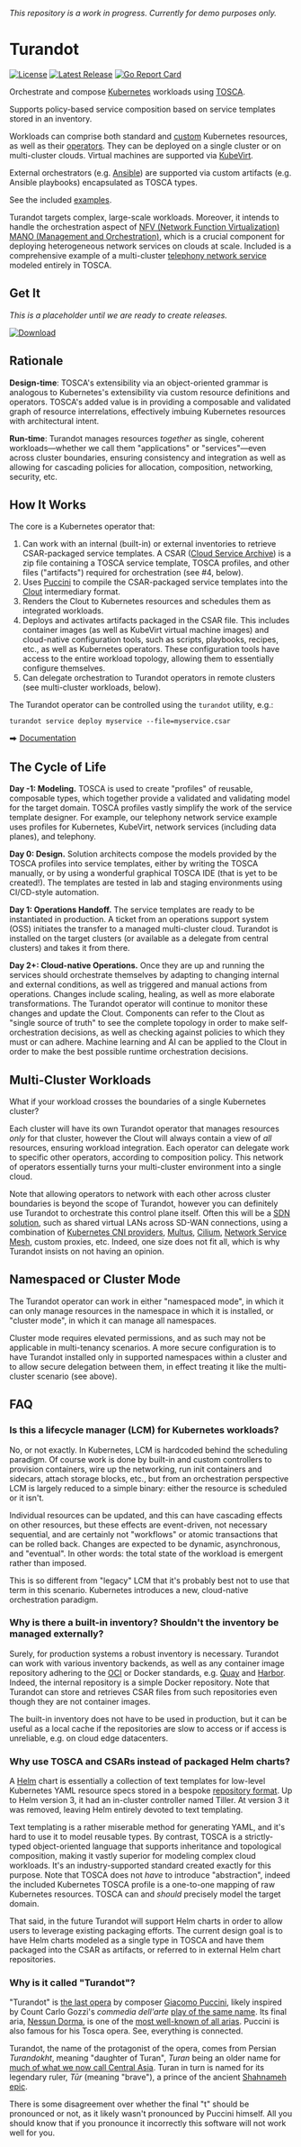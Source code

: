 *This repository is a work in progress. Currently for demo purposes only.*

Turandot
========

[![License](https://img.shields.io/badge/License-Apache%202.0-blue.svg)](https://opensource.org/licenses/Apache-2.0)
[![Latest Release](https://img.shields.io/github/release/tliron/turandot.svg)](https://github.com/tliron/turandot/releases/latest)
[![Go Report Card](https://goreportcard.com/badge/github.com/tliron/turandot)](https://goreportcard.com/report/github.com/tliron/turandot)

Orchestrate and compose [Kubernetes](https://kubernetes.io/) workloads using
[TOSCA](https://www.oasis-open.org/committees/tosca/).

Supports policy-based service composition based on service templates stored in an inventory. 

Workloads can comprise both standard and
[custom](https://kubernetes.io/docs/concepts/extend-kubernetes/api-extension/custom-resources/)
Kubernetes resources, as well as their
[operators](https://kubernetes.io/docs/concepts/extend-kubernetes/operator/). They can be deployed
on a single cluster or on multi-cluster clouds. Virtual machines are supported via
[KubeVirt](https://kubevirt.io/).

External orchestrators (e.g. [Ansible](https://www.ansible.com/)) are supported via custom artifacts
(e.g. Ansible playbooks) encapsulated as TOSCA types.

See the included [examples](examples/).

Turandot targets complex, large-scale workloads. Moreover, it intends to handle the
orchestration aspect of
[NFV (Network Function Virtualization) MANO (Management and Orchestration)](https://en.wikipedia.org/wiki/Network_function_virtualization#Management_and_orchestration_%28MANO%29),
which is a crucial component for deploying heterogeneous network services on clouds at scale.
Included is a comprehensive example of a multi-cluster
[telephony network service](examples/telephony-network-service/) modeled entirely in TOSCA.

Get It
------

*This is a placeholder until we are ready to create releases.*

[![Download](assets/media/download.png "Download")](https://github.com/tliron/turandot/releases)


Rationale
---------

**Design-time**: TOSCA's extensibility via an object-oriented grammar is analogous to Kubernetes's
extensibility via custom resource definitions and operators. TOSCA's added value is in providing a
composable and validated graph of resource interrelations, effectively imbuing Kubernetes resources
with architectural intent.

**Run-time**: Turandot manages resources *together* as single, coherent workloads—whether we call
them "applications" or "services"—even across cluster boundaries, ensuring consistency and
integration as well as allowing for cascading policies for allocation, composition, networking,
security, etc.


How It Works
------------

The core is a Kubernetes operator that:

1. Can work with an internal (built-in) or external inventories to retrieve CSAR-packaged service
   templates. A CSAR
   ([Cloud Service Archive](https://docs.oasis-open.org/tosca/TOSCA-Simple-Profile-YAML/v1.3/os/TOSCA-Simple-Profile-YAML-v1.3-os.html#_Toc26969474)) is a zip file containing a TOSCA service template, TOSCA profiles,
   and other files ("artifacts") required for orchestration (see #4, below).
2. Uses [Puccini](https://puccini.cloud/) to compile the CSAR-packaged service templates into the
   [Clout](https://puccini.cloud/clout/) intermediary format.
3. Renders the Clout to Kubernetes resources and schedules them as integrated workloads.
4. Deploys and activates artifacts packaged in the CSAR file. This includes container images (as
   well as KubeVirt virtual machine images) and cloud-native configuration tools, such as scripts,
   playbooks, recipes, etc., as well as Kubernetes operators. These configuration tools have access
   to the entire workload topology, allowing them to essentially configure themselves.
5. Can delegate orchestration to Turandot operators in remote clusters (see multi-cluster workloads,
   below).

The Turandot operator can be controlled using the `turandot` utility, e.g.:

    turandot service deploy myservice --file=myservice.csar

⮕ [Documentation](turandot/)


The Cycle of Life
-----------------

**Day -1: Modeling.** TOSCA is used to create "profiles" of reusable, composable types, which
together provide a validated and validating model for the target domain. TOSCA profiles vastly
simplify the work of the service template designer. For example, our telephony network service
example uses profiles for Kubernetes, KubeVirt, network services (including data planes), and
telephony.

**Day 0: Design.** Solution architects compose the models provided by the TOSCA profiles into
service templates, either by writing the TOSCA manually, or by using a wonderful graphical TOSCA IDE
(that is yet to be created!). The templates are tested in lab and staging environments using
CI/CD-style automation.

**Day 1: Operations Handoff.** The service templates are ready to be instantiated in production.
A ticket from an operations support system (OSS) initiates the transfer to a managed multi-cluster
cloud. Turandot is installed on the target clusters (or available as a delegate from central
clusters) and takes it from there.

**Day 2+: Cloud-native Operations.** Once they are up and running the services should orchestrate
themselves by adapting to changing internal and external conditions, as well as triggered and manual
actions from operations. Changes include scaling, healing, as well as more elaborate
transformations. The Turandot operator will continue to monitor these changes and update the Clout.
Components can refer to the Clout as "single source of truth" to see the complete topology in order
to make self-orchestration decisions, as well as checking against policies to which they must or can
adhere. Machine learning and AI can be applied to the Clout in order to make the best possible
runtime orchestration decisions.


Multi-Cluster Workloads
-----------------------

What if your workload crosses the boundaries of a single Kubernetes cluster?

Each cluster will have its own Turandot operator that manages resources *only* for that cluster,
however the Clout will always contain a view of *all* resources, ensuring workload integration.
Each operator can delegate work to specific other operators, according to composition policy.
This network of operators essentially turns your multi-cluster environment into a single cloud.

Note that allowing operators to network with each other across cluster boundaries is beyond the
scope of Turandot, however you can definitely use Turandot to orchestrate this control plane itself.
Often this will be a [SDN solution](https://en.wikipedia.org/wiki/Software-defined_networking), such
as shared virtual LANs across SD-WAN connections, using a combination of
[Kubernetes CNI providers](https://kubernetes.io/docs/concepts/extend-kubernetes/compute-storage-net/network-plugins/),
[Multus](https://github.com/intel/multus-cni), [Cilium](https://cilium.io/),
[Network Service Mesh](https://networkservicemesh.io/), custom proxies, etc. Indeed, one size does
not fit all, which is why Turandot insists on not having an opinion.


Namespaced or Cluster Mode
--------------------------

The Turandot operator can work in either "namespaced mode", in which it can only manage resources in
the namespace in which it is installed, or "cluster mode", in which it can manage all namespaces.

Cluster mode requires elevated permissions, and as such may not be applicable in multi-tenancy
scenarios. A more secure configuration is to have Turandot installed only in supported namespaces
within a cluster and to allow secure delegation between them, in effect treating it like the
multi-cluster scenario (see above).


FAQ
---

### Is this a lifecycle manager (LCM) for Kubernetes workloads?

No, or not exactly. In Kubernetes, LCM is hardcoded behind the scheduling paradigm. Of course work
is done by built-in and custom controllers to provision containers, wire up the networking, run init
containers and sidecars, attach storage blocks, etc., but from an orchestration perspective LCM is
largely reduced to a simple binary: either the resource is scheduled or it isn't.

Individual resources can be updated, and this can have cascading effects on other resources, but
these effects are event-driven, not necessary sequential, and are certainly not "workflows" or
atomic transactions that can be rolled back. Changes are expected to be dynamic, asynchronous, and
"eventual". In other words: the total state of the workload is emergent rather than imposed.

This is so different from "legacy" LCM that it's probably best not to use that term in this
scenario. Kubernetes introduces a new, cloud-native orchestration paradigm.

### Why is there a built-in inventory? Shouldn't the inventory be managed externally?

Surely, for production systems a robust inventory is necessary. Turandot can work with various
inventory backends, as well as any container image repository adhering to the
[OCI](https://www.opencontainers.org/) or Docker standards, e.g.
[Quay](https://github.com/quay/quay) and [Harbor](https://goharbor.io/). Indeed, the internal
repository is a simple Docker repository. Note that Turandot can store and retrieves CSAR files from
such repositories even though they are not container images.

The built-in inventory does not have to be used in production, but it can be useful as a local cache
if the repositories are slow to access or if access is unreliable, e.g. on cloud edge datacenters.

### Why use TOSCA and CSARs instead of packaged Helm charts?

A [Helm](https://helm.sh/) chart is essentially a collection of text templates for low-level
Kubernetes YAML resource specs stored in a bespoke
[repository format](https://helm.sh/docs/topics/chart_repository/). Up to Helm version 3, it had an
in-cluster controller named Tiller. At version 3 it was removed, leaving Helm entirely devoted
to text templating. 

Text templating is a rather miserable method for generating YAML, and it's hard to use it to model
reusable types. By contrast, TOSCA is a strictly-typed object-oriented language that supports
inheritance and topological composition, making it vastly superior for modeling complex cloud
workloads. It's an industry-supported standard created exactly for this purpose. Note that TOSCA
does not *have* to introduce "abstraction", indeed the included Kubernetes TOSCA profile is a
one-to-one mapping of raw Kubernetes resources. TOSCA can and *should* precisely model the target
domain.

That said, in the future Turandot will support Helm charts in order to allow users to leverage
existing packaging efforts. The current design goal is to have Helm charts modeled as a single type
in TOSCA and have them packaged into the CSAR as artifacts, or referred to in external Helm chart
repositories.

### Why is it called "Turandot"?

"Turandot" is [the last opera](https://en.wikipedia.org/wiki/Turandot) by composer
[Giacomo Puccini](https://en.wikipedia.org/wiki/Giacomo_Puccini), likely inspired by Count Carlo
Gozzi's *commedia dell'arte*
[play of the same name](https://en.wikipedia.org/wiki/Turandot_(Gozzi)). Its final aria,
[Nessun Dorma](https://en.wikipedia.org/wiki/Nessun_dorma), is one of the
[most well-known of all arias](https://www.youtube.com/watch?v=cWc7vYjgnTs). Puccini is also famous
for his Tosca opera. See, everything is connected.

Turandot, the name of the protagonist of the opera, comes from Persian *Turandokht*, meaning
"daughter of Turan", *Turan* being an older name for
[much of what we now call Central Asia](https://en.wikipedia.org/wiki/Turan). Turan in turn is named
for its legendary ruler, *Tūr* (meaning "brave"), a prince of the ancient
[Shahnameh epic](https://en.wikipedia.org/wiki/Shahnameh).

There is some disagreement over whether the final "t" should be pronounced or not, as it likely
wasn't pronounced by Puccini himself. All you should know that if you pronounce it incorrectly this
software will not work well for you.
